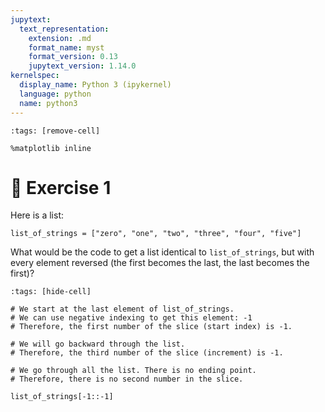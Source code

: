 ```yaml
---
jupytext:
  text_representation:
    extension: .md
    format_name: myst
    format_version: 0.13
    jupytext_version: 1.14.0
kernelspec:
  display_name: Python 3 (ipykernel)
  language: python
  name: python3
---
```


```{code-cell} ipython3
:tags: [remove-cell]

%matplotlib inline
```

# 💪 Exercise 1

Here is a list:

```{code-cell} ipython3
list_of_strings = ["zero", "one", "two", "three", "four", "five"]
```

What would be the code to get a list identical to `list_of_strings`, but with every element reversed (the first becomes the last, the last becomes the first)?

```{code-cell} ipython3
:tags: [hide-cell]

# We start at the last element of list_of_strings.
# We can use negative indexing to get this element: -1
# Therefore, the first number of the slice (start index) is -1.

# We will go backward through the list.
# Therefore, the third number of the slice (increment) is -1.

# We go through all the list. There is no ending point.
# Therefore, there is no second number in the slice.

list_of_strings[-1::-1]
```

